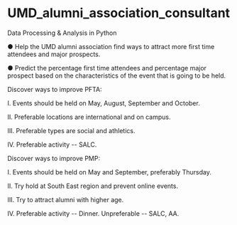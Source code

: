 # UMD_alumni_association_consultant
Data Processing &amp; Analysis in Python

●	Help the UMD alumni association find ways to attract more first time attendees and major prospects.

●	Predict the percentage first time attendees and percentage major prospect based on the characteristics of the event that is going to be held.

Discover ways to improve PFTA:

I.	 Events should be held on May, August, September and October.

II.	Preferable locations are international and on campus.

III.	Preferable types are social and athletics.

IV.	Preferable activity -- SALC.

Discover ways to improve PMP:

I.	Events should be held on May and September, preferably Thursday.

II.	Try hold at South East region and prevent online events.

III.	Try to attract alumni with higher age.

IV.	Preferable activity -- Dinner. Unpreferable -- SALC, AA.
